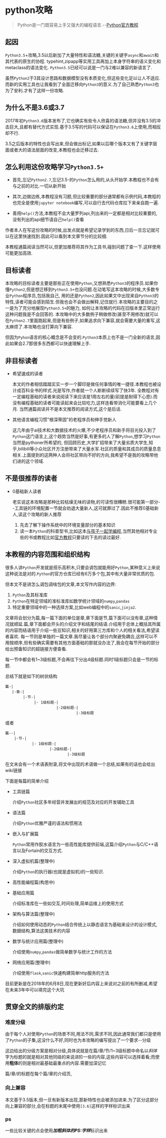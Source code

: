 # python攻略

> Python是一门既容易上手又强大的编程语言.--[Python官方教程](https://docs.python.org/3/tutorial/)

## 起因

`Python3.5`+攻略,3.5以后新加了大量特性和语法糖,关键的关键字`async`和`await`和其代表的原生的协程.
typehint,zipapp等实用工具再加上本身字符串的语义变化和metaclass的语法变化.
`Python3.5`已经可以说是一门与2难以兼容的新语言了.

虽然`Python2`于3其设计思路和数据模型没有本质变化,但这些变化足以让人不适应.
而新的实用工具也让我看到了全面迁移向`Python3`的意义.为了自己熟悉`Python3`也为了安利.才有了这样一份攻略.

## 为什么不是3.6或3.7

2017年初`Python3.6`版本发布了,它也确实有些令人欣喜的语法糖,但并没有3.5的冲击巨大,且都有替代方式实现.基于3.5写的代码可以保证在`Python3.6`上使用,而相反却不行.

3.5之后版本的特性也会写出来,但会做出标记,如果以后哪个版本又有了关键字层面或者大的语法层面的改变,本教程也会迁移过去.

## 怎么利用这份攻略学习`Python3.5+`

+ 首先,忘记`Python2.7`,忘记3.5-的`Python`怎么用的,从头开始学.本教程也不会有与之前的对比.一切从新开始

+ 其次,边做边练,本教程没有习题,但比较重要的部分通常都有示例代码,本教程的也完全是使用`jupyter notebook`编写,可以自行去代码仓库拉下来亲自跑一遍.

+ 善用`help()`方法,本教程不会大量罗列api,列出来的一定都是相对比较重要的,没有列出的api细节请自己`help()`查看

作者本人在写这份攻略的时候,出发点就是希望记录学到的东西,日后一旦忘记就可以在这里快速找到.因此可以看到本文章节分的比较细.

本教程通篇阅读当然可以,但更加推荐将其作为工具书,碰到问题了查一下.这样使用可能更加高效.

## 目标读者

本攻略的目标读者主要是那些正在使用`Python`,又想熟悉`Python3`的程序员.如果你懂`Python2`,但是想迁移到`Python3.5+`也没问题.在动笔写这本攻略的时候,大多数专业`Python`程序员,包括我自己,
用的还是`Python2`,因此如果文中出现来自`Python3`的特性,读者可能会感到陌生.但我也会不会做出解释,记住就行.本攻略的主要目的之一是为了充分地展现`Python3.5+`的魅力, 如何让本攻略的代码在旧版本里正常运行这种问题我是不会回答的.
本攻略中的大多数例子稍做修改(甚至不用修改)就可以在`Python2.7`里面跑起来,但是有些例子,如果追求向下兼容,就会需要大量的重写,这太麻烦了.本攻略也没打算向下兼容.

但因为`Pyhon`语言的核心概念是不会变的.`Python3`本质上也不是一门全新的语言,因此如果会2.7那很多东西都可以快速理解上手.

## 非目标读者

+ 希望速成的读者

    本文的作者相信踏踏实实一步一个脚印是做任何事情的唯一捷径.本教程也被设计成百科全书的样式.光是写作,作者就一个人断断续续写了快3年.
    全教程对有一定编程基础的读者来说阅读下来应该是1周左右的量(前提是耐得下心思).而没有编程基础的读者可能读起来会比较吃力,这样连看带消化可能要看上几个月.
    当然通篇阅读并不是本文推荐的阅读方式,这个是后话.

+ 其他语言编程习惯"根深蒂固"的老程序员和伸手党新人

    这几年由于ai技术和大数据技术的火爆,不少老程序员和新手将目光投入到了`Python`这门语言上,这个趋势当然是好事,有更多的人了解`Python`,想学习`Python`当然是pythoner所希望的,
    但回顾历史,大学扩招带来了大量劣质大学生,知乎,bilibili等小众社区开方注册带来了大量水军.社区的质量和其成员的质量息息相关.上面提到的这两种人会将社区带向不好的方向,我希望不是我的攻略带他们进的这个领域.

## 不是很推荐的读者

+ 0基础新人读者

    老实说这本攻略是那种比较枯燥无味的读物,的可读性很糟糕.很可能第一部分--工具链的环境配置一节就会劝退大量新人,这可就罪过了.因此不推荐0基础新人,读这个攻略的新人推荐
    1. 先去了解下操作系统中的环境变量部分的基本知识
    2. 读一本`Python`的科普型书,比如这本[与孩子一起学编程](http://www.ituring.com.cn/book/103),当然其他相对专业些的书或教程比如[官方教程](https://docs.python.org/3/tutorial)只要读的下去的读过最好.

## 本教程的内容范围和组织结构

很多人讲`Python`开发就是搭乐高积木,只要会调包就能用好`Python`,某种意义上来说这种说法是对的.`Python`的官方仓库已经有6万多个包,其中有大量非常优质的包.

但本文不是讲怎么调包调啥包的文章,本文写作内容的边界:

1. `Python`及其标准库
2. `Python`在特定领域的准标准库如数学统计领域的`numpy`,`pandas`
3. 特定重要领域中的一种选择方案,比如web编程中的`sanic`,`jinja2`.

文章将会划分为篇,每一篇下面的单位是章,章下面是节,篇下面可以没有章,这种情况就顺延.篇,章下面都会开头的介绍文字和结尾的结语.介绍用于总体上概括其所属的内容而结语用于介绍一些豆知识,相关的好用第三方库和个人的相关看法,希望读者喜欢.
每一节则是单独的一篇文章.我尽量让各个部分内聚避免耦合,这样可以不用按顺序,但有些确实需要有其他方面基础的那就没办法了,我会在每节开始的部分给出预备知识的超链接方便查看.

每一节中都会有1~3级标题,不会再往下分出4级标题.同时1级标题只会是一节的标题.

总结下就是如下的树状结构

```shell
篇-|
   |-章-|
        |-节-|
             |- 1级标题-|
                       |-2级标题-|
                                |-3级标题
```

或者

```shell
篇--|
    |-节-|
            |- 1级标题-|
                    |-2级标题-|
                            |-3级标题
```

在文末会有一个术语表附录,将文中出现的术语做一个总结,如果有的话也会给出wiki链接

下面是每篇的简单介绍

+ 工具链篇

    介绍`Python`社区多年经营并发展出的规范及对应的开发辅助工具

+ 语法篇

    介绍`Python`优雅严谨的语法和惯用法

+ 嵌入与扩展篇

    `Python`常用作胶水语言为一些高性能库提供前端,这篇介绍`Python`与C/C++语言以及Fortain的交互方式.

+ 深入虚拟机篇(整理中)

    介绍`Python`的执行器(也就是虚拟机)的一些知识.

+ 高性能编程篇(构思中)

+ 基础应用篇

    介绍标准库在一些如交互,时间处理,简单运维上的使用方式

+ 架构与算法篇(整理中)

    介绍如何使用动态的`Python`结合传统上以静态语言为基础来设计的设计模式,数据结构,算法这类技术的内容

+ 数学与统计应用篇(整理中)

    介绍使用`numpy`,`pandas`做简单数学与统计工作的方法

+ 网络应用篇(整理中)

    介绍使用`flask`,`sanic`快速构建简单http服务的方法

目前更新是在2018年的6月8日,现在更新好后内容上来说对之前的有所删减,希望在未来3年中可以填完这个大坑

## 贯穿全文的排版约定

### 难度分级

由于每个人对使用`Python`的场景不同,用法不同,需求不同,因此通常我们都只是使用了`Python`的子集,这没什么不好,同时也为本攻略的编写提出了一个要求--分级

这边给出的分级方案是相对分级,具体说就是在篇/章/节/1~3级标题中命名以*斜体*字为标题的就是相对其他同级的来说进阶一些的内容,这些内容可以选择着看;而使用**粗体**的则是相对最基础最重点的内容.需要加深记忆

篇/章/的标题在每个篇/章的介绍页,

### 向上兼容

本文基于3.5版本,但一旦有新版本出现,那新特性也会被添加进来.为了区分这部分向上兼容的部分,会在标题的末尾中使用`[3.6]`这样的字样标识出来

### ps

一些比较关键的点会使用***加粗斜体的PS:字样***标识出来
